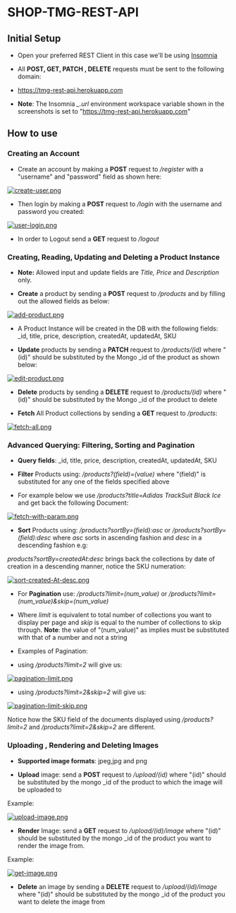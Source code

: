 # SHOP-TMG-REST-API

## Initial Setup

- Open your preferred REST Client in this case we'll be using [Insomnia](https://insomnia.rest/)

- All **POST, GET, PATCH , DELETE** requests must be sent to the following domain:
- https://tmg-rest-api.herokuapp.com

- **Note**: The Insomnia *_.url* environment workspace variable shown in the screenshots is set to "https://tmg-rest-api.herokuapp.com"

##  How to use 

### Creating an Account
- Create an account by making a **POST** request to */register* with a "username" and "password" field as shown here:

[![create-user.png](https://i.postimg.cc/nc3FjmMT/create-user.png)](https://postimg.cc/vc6FCcr6)

- Then login by making a **POST** request to */login* with the username and password you created:

[![user-login.png](https://i.postimg.cc/7ZcqXy32/user-login.png)](https://postimg.cc/Mn7kKNr6)

- In order to Logout send a **GET** request to */logout*


### Creating, Reading, Updating and Deleting a Product Instance

- **Note:** Allowed input and update fields are *Title, Price* and *Description* only.

- **Create** a product by sending a **POST** request to */products* and by filling out the allowed fields as below:

[![add-product.png](https://i.postimg.cc/BndGHB35/add-product.png)](https://postimg.cc/4YbMTtmn)

- A Product Instance will be created in the DB with the following fields: _id, title, price, description, createdAt, updatedAt, SKU


- **Update** products by sending a **PATCH** request to */products/(id)* where "(id)" should be substituted by the Mongo _id of the product as shown below:
  
[![edit-product.png](https://i.postimg.cc/jST1b3RF/edit-product.png)](https://postimg.cc/D8C6QgJr)
  
- **Delete** products by sending a **DELETE** request to */products/(id)* where "(id)" should be substituted by the Mongo _id of the product to delete
  
- **Fetch** All Product collections by sending a **GET** request to */products*:

[![fetch-all.png](https://i.postimg.cc/dDPxD4rD/fetch-all.png)](https://postimg.cc/N2D4z8Nw)
 
 
### Advanced Querying: Filtering, Sorting and Pagination  

- **Query fields**:  _id, title, price, description, createdAt, updatedAt, SKU

- **Filter** Products using:  */products?(field)=(value)* where "(field)" is substituted for any one of the fields specified above
  
 - For example below we use */products?title=Adidas TrackSuit Black Ice* and get back the following Document: 
 
[![fetch-with-param.png](https://i.postimg.cc/7641CdQF/fetch-with-param.png)](https://postimg.cc/v1Pxkqyh)
  
- **Sort** Products using:  */products?sortBy=(field):asc* or */products?sortBy=(field):desc* 
  where *asc* sorts in ascending fashion and *desc* in a descending fashion e.g:
  
*products?sortBy=createdAt:desc* brings back the collections by date of creation in a descending manner, notice the SKU numeration:
  
[![sort-created-At-desc.png](https://i.postimg.cc/MG2V4gxn/sort-created-At-desc.png)](https://postimg.cc/yDjD3QDK)
  
- For **Pagination** use:  */products?limit=(num_value)* or */products?limit=(num_value)&skip=(num_value)*

- Where *limit* is equivalent to total number of collections you want to display per page and *skip* is equal to the 
  number of collections to skip through. **Note**: the value of "(num_value)" as implies must be substituted with that of a number and not a string
  
- Examples of Pagination:


- using */products?limit=2* will give us:

[![pagination-limit.png](https://i.postimg.cc/vTtGYg6R/pagination-limit.png)](https://postimg.cc/PvJgKq4K)


- using */products?limit=2&skip=2* will give us:

[![pagination-limit-skip.png](https://i.postimg.cc/3R6KfQ56/pagination-limit-skip.png)](https://postimg.cc/0MYRr3Nd)


Notice how the SKU field of the documents displayed using */products?limit=2* and */products?limit=2&skip=2* are different.

### Uploading , Rendering and Deleting Images

- **Supported image formats**: jpeg,jpg and png

- **Upload** image: send a **POST** request to */upload/(id)* where "(id)" should be substituted by the mongo _id of the product to which the image will be 
  uploaded to 
  
Example: 
  
[![upload-image.png](https://i.postimg.cc/TP5GyHWJ/upload-image.png)](https://postimg.cc/B83Rkppj)
  
- **Render** Image: send a **GET** request to */upload/(id)/image* where "(id)" should be substituted by the mongo _id of the product you want to render the        image from.
  
Example:
  
[![get-image.png](https://i.postimg.cc/2yGfpsPr/get-image.png)](https://postimg.cc/CnR2kQhQ)
  
- **Delete** an image by sending a **DELETE** request to */upload/(id)/image* where "(id)" should be substituted by the mongo _id 
  of the product you want to delete the image from






  
  






